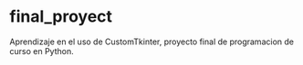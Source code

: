# final_proyect
Aprendizaje en el uso de CustomTkinter, proyecto final de programacion de curso en Python.
